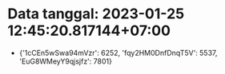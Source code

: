 # Data tanggal: 2023-01-25 12:45:20.817144+07:00

* {'1cCEn5wSwa94mVzr': 6252, 'fqy2HM0DnfDnqT5V': 5537, 'EuG8WMeyY9qjsjfz': 7801}
